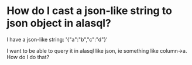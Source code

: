 
# How do I cast a json-like string to json object in alasql?

I have a json-like string:
'{"a":"b","c":"d"}'

I want to be able to query it in alasql like json, ie something like column->a. How do I do that?

        